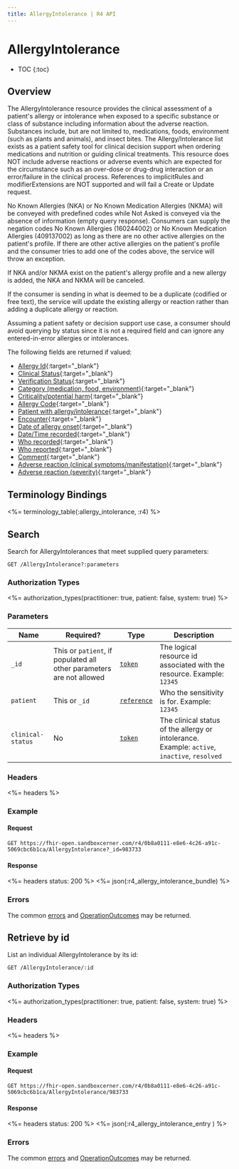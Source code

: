 ```yaml
---
title: AllergyIntolerance | R4 API
---
```


# AllergyIntolerance

* TOC
{:toc}

## Overview

The AllergyIntolerance resource provides the clinical assessment of a patient's allergy or intolerance when exposed to a specific substance or class of substance including information about the adverse reaction.  Substances include, but are not limited to, medications, foods, environment (such as plants and animals), and insect bites.  The Allergy/Intolerance list exists as a patient safety tool for clinical decision support when ordering medications and nutrition or guiding clinical treatments.  This resource does NOT include adverse reactions or adverse events which are expected for the circumstance such as an over-dose or drug-drug interaction or an error/failure in the clinical process.  References to implicitRules and modifierExtensions are NOT supported and will fail a Create or Update request.

No Known Allergies (NKA) or No Known Medication Allergies (NKMA) will be conveyed with predefined codes while Not Asked is conveyed via the absence of information (empty query response).  Consumers can supply the negation codes No Known Allergies (160244002) or No Known Medication Allergies (409137002) as long as there are no other active allergies on the patient's profile.  If there are other active allergies on the patient's profile and the consumer tries to add one of the codes above, the service will throw an exception.  

If NKA and/or NKMA exist on the patient's allergy profile and a new allergy is added, the NKA and NKMA will be canceled.  

If the consumer is sending in what is deemed to be a duplicate (codified or free text), the service will update the existing allergy or reaction rather than adding a duplicate allergy or reaction.

Assuming a patient safety or decision support use case, a consumer should avoid querying by status since it is not a required field and can ignore any entered-in-error allergies or intolerances.

The following fields are returned if valued:

* [Allergy Id](https://hl7.org/fhir/R4/resource-definitions.html#Resource.id){:target="_blank"}
* [Clinical Status](https://hl7.org/fhir/R4/allergyintolerance-definitions.html#AllergyIntolerance.clinicalStatus){:target="_blank"}
* [Verification Status](https://hl7.org/fhir/R4/allergyintolerance-definitions.html#AllergyIntolerance.verificationStatus){:target="_blank"}
* [Category (medication, food, environment)](https://hl7.org/fhir/R4/allergyintolerance-definitions.html#AllergyIntolerance.category){:target="_blank"}
* [Criticality/potential harm](https://hl7.org/fhir/R4/allergyintolerance-definitions.html#AllergyIntolerance.criticality){:target="_blank"}
* [Allergy Code](https://hl7.org/fhir/R4/allergyintolerance-definitions.html#AllergyIntolerance.code){:target="_blank"}
* [Patient with allergy/intolerance](https://hl7.org/fhir/R4/allergyintolerance-definitions.html#AllergyIntolerance.patient){:target="_blank"}
* [Encounter](https://hl7.org/fhir/R4/allergyintolerance-definitions.html#AllergyIntolerance.encounter){:target="_blank"}
* [Date of allergy onset](https://hl7.org/fhir/R4/allergyintolerance-definitions.html#AllergyIntolerance.onset){:target="_blank"}
* [Date/Time recorded](https://hl7.org/fhir/R4/allergyintolerance-definitions.html#AllergyIntolerance.recordedDate){:target="_blank"}
* [Who recorded](https://hl7.org/fhir/R4/allergyintolerance-definitions.html#AllergyIntolerance.recorder){:target="_blank"}
* [Who reported](https://hl7.org/fhir/R4/allergyintolerance-definitions.html#AllergyIntolerance.asserter){:target="_blank"}
* [Comment](https://hl7.org/fhir/R4/allergyintolerance-definitions.html#AllergyIntolerance.note){:target="_blank"}
* [Adverse reaction (clinical symptoms/manifestation)](https://hl7.org/fhir/R4/allergyintolerance-definitions.html#AllergyIntolerance.reaction.manifestation){:target="_blank"}
* [Adverse reaction (severity)](https://hl7.org/fhir/R4/allergyintolerance-definitions.html#AllergyIntolerance.reaction.severity){:target="_blank"}

## Terminology Bindings

<%= terminology_table(:allergy_intolerance, :r4) %>

## Search

Search for AllergyIntolerances that meet supplied query parameters:

    GET /AllergyIntolerance?:parameters

### Authorization Types

<%= authorization_types(practitioner: true, patient: false, system: true) %>

### Parameters

 Name               | Required?                                                            | Type          | Description
--------------------|----------------------------------------------------------------------|---------------|-----------------------------------------------------------------------
 `_id`              | This or `patient`, if populated all other parameters are not allowed | [`token`]     | The logical resource id associated with the resource. Example: `12345`
 `patient`          | This or `_id`                                                        | [`reference`] | Who the sensitivity is for. Example: `12345`
 `clinical-status`  | No                                                                   | [`token`]     | The clinical status of the allergy or intolerance. Example: `active`, `inactive`, `resolved`

### Headers

 <%= headers %>

### Example

#### Request

    GET https://fhir-open.sandboxcerner.com/r4/0b8a0111-e8e6-4c26-a91c-5069cbc6b1ca/AllergyIntolerance?_id=983733

#### Response

<%= headers status: 200 %>
<%= json(:r4_allergy_intolerance_bundle) %>

### Errors

The common [errors] and [OperationOutcomes] may be returned.

## Retrieve by id

List an individual AllergyIntolerance by its id:

    GET /AllergyIntolerance/:id

### Authorization Types

<%= authorization_types(practitioner: true, patient: false, system: true) %>

### Headers

<%= headers %>

### Example

#### Request

    GET https://fhir-open.sandboxcerner.com/r4/0b8a0111-e8e6-4c26-a91c-5069cbc6b1ca/AllergyIntolerance/983733

#### Response

<%= headers status: 200 %>
<%= json(:r4_allergy_intolerance_entry ) %>

### Errors

The common [errors] and [OperationOutcomes] may be returned.

[`reference`]: https://hl7.org/fhir/r4/search.html#reference
[`token`]: https://hl7.org/fhir/R4/search.html#token
[errors]: ../../#client-errors
[OperationOutcomes]: https://hl7.org/fhir/R4/operationoutcome.html
